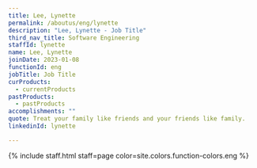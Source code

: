 ```yaml
---
title: Lee, Lynette
permalink: /aboutus/eng/lynette
description: "Lee, Lynette - Job Title"
third_nav_title: Software Engineering
staffId: lynette
name: Lee, Lynette
joinDate: 2023-01-08
functionId: eng
jobTitle: Job Title
curProducts:
  - currentProducts
pastProducts:
  - pastProducts
accomplishments: ""
quote: Treat your family like friends and your friends like family.
linkedinId: lynette

---
```


{% include staff.html staff=page color=site.colors.function-colors.eng %}
